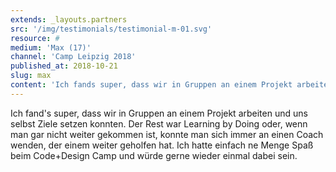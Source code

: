```yaml
---
extends: _layouts.partners
src: '/img/testimonials/testimonial-m-01.svg'
resource: #
medium: 'Max (17)'
channel: 'Camp Leipzig 2018'
published_at: 2018-10-21
slug: max
content: 'Ich fands super, dass wir in Gruppen an einem Projekt arbeiten und uns selbst Ziele setzen konnten. Der Rest war Learning by Doing oder, wenn man gar nicht weiter gekommen ist, konnte man sich immer an einen Coach wenden, der einem weiter geholfen hat. Ich hatte einfach ne Menge Spaß beim Code+Design Camp und würde gerne wieder einmal dabei sein.'
---
```


Ich fand's super, dass wir in Gruppen an einem Projekt arbeiten und uns selbst Ziele setzen konnten. Der Rest war Learning by Doing oder, wenn man gar nicht weiter gekommen ist, konnte man sich immer an einen Coach wenden, der einem weiter geholfen hat. Ich hatte einfach ne Menge Spaß beim Code+Design Camp und würde gerne wieder einmal dabei sein.
